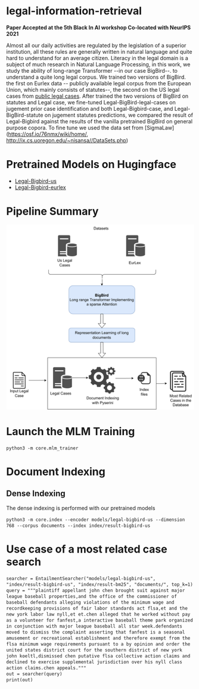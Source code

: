 # legal-information-retrieval
**Paper Accepted at the 5th Black In AI workshop Co-located with NeurIPS 2021**

Almost all our daily activities are regulated by the legislation of a superior institution, all these rules are generally written in natural language and quite hard to understand for an average citizen. Literacy in the legal domain is a subject of much research in Natural Language Processing, in this work, we study the ability of long-range Transformer --in our case BigBird--. to understand a quite long legal corpus. We trained two versions of BigBird. the first on Eurlex data -- publicly available legal corpus from the European Union, which mainly consists of statutes--, the second on the US legal cases from  [public legal cases](https://case.law/). After trained the two versions of BigBird on statutes and Legal case, we fine-tuned Legal-BigBird-legal-cases on jugement prior case identification and both Legal-Bigbird-case, and Legal-BigBird-statute on jugement statutes predictions, we compared the result of Legal-Bigbird against the results of the vanilla pretrained BigBird on general purpose copora. To fine tune we used the data set from [SigmaLaw](https://osf.io/76nmx/wiki/home/, http://ix.cs.uoregon.edu/~nisansa//DataSets.php)

# Pretrained Models on Hugingface
* [Legal-Bigbird-us](https://huggingface.co/lkwate/legal-bigbird-us)
* [Legal-Bigbird-eurlex](https://huggingface.co/lkwate/legal-bigbird-eurlex)

# Pipeline Summary
![Pileline Summary](https://github.com/lkwate/legal-information-retrieval/blob/master/pictures/legal-bigbird-summary.drawio.png)
# Launch the MLM Training
```{sh}
python3 -m core.mlm_trainer
```

# Document Indexing
## Dense Indexing
The dense indexing is performed with our pretrained models
```{sh}
python3 -m core.index --encoder models/legal-bigbird-us --dimension 768 --corpus documents --index index/result-bigbird-us
```

# Use case of a most related case search
```{python}
searcher = EntailmentSearcher("models/legal-bigbird-us", "index/result-bigbird-us", "index/result-bm25", "documents/", top_k=1)
query = """plaintiff appellant john chen brought suit against major league baseball properties,and the office of the commissioner of baseball defendants alleging violations of the minimum wage and recordkeeping provisions of fair labor standards act flsa,et and the new york labor law nyll,et et.chen alleged that he worked without pay as a volunteer for fanfest,a interactive baseball theme park organized in conjunction with major league baseball all star week.defendants moved to dismiss the complaint asserting that fanfest is a seasonal amusement or recreational establishment and therefore exempt from the flsa minimum wage requirements pursuant to a by opinion and order the united states district court for the southern district of new york john koeltl,dismissed chen putative flsa collective action claims and declined to exercise supplemental jurisdiction over his nyll class action claims.chen appeals."""
out = searcher(query)
print(out)
```